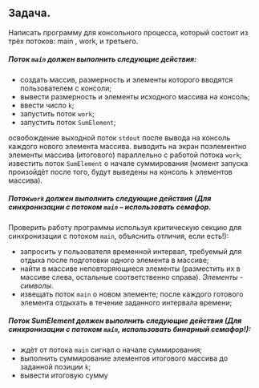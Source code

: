 ## Задача.
Написать программу для консольного процесса, который состоит из трѐх потоков: main , work, и
третьего.

##### Поток `main` должен выполнить следующие действия:
- создать массив, размерность и элементы которого вводятся пользователем с консоли;
- вывести размерность и элементы исходного массива на консоль;
- ввести число `k`;
- запустить поток `work`;
- запустить поток `SumElement`;

освобождение выходной поток `stdout` после вывода на консоль каждого нового элемента массива.
выводить на экран поэлементно элементы массива (итогового) параллельно с работой потока `work`;
известить поток `SumElement` о начале суммирования (момент запуска произойдѐт после того, будут
выведены на консоль `k` элементов массива).
##### Поток`work` должен выполнить следующие действия (Для синхронизации с потоком `main` – использовать семафор.
Проверить работу программы используя критическую секцию для синхронизации с
потоком `main`, объяснить отличия, если есть!):
- запросить у пользователя временной интервал, требуемый для отдыха после подготовки
одного элемента в массиве;
- найти в массиве неповторяющиеся элементы (разместить их в массиве слева, остальные соответственно справа). 
_Элементы - символы_.
- извещать поток `main` о новом элементе;
после каждого готового элемента отдыхать в течение заданного интервала времени;
#####  Поток SumElement должен выполнить следующие действия (Для синхронизации с потоком `main`, использовать бинарный семафор!):
- ждѐт от потока `main` сигнал о начале суммирования;
- выполнить суммирование элементов итогового массива до заданной позиции `k`;
- вывести итоговую сумму